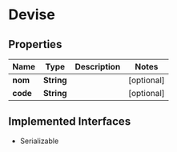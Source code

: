 

# Devise


## Properties

| Name | Type | Description | Notes |
|------------ | ------------- | ------------- | -------------|
|**nom** | **String** |  |  [optional] |
|**code** | **String** |  |  [optional] |


## Implemented Interfaces

* Serializable


